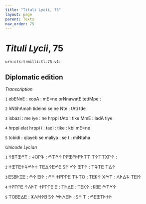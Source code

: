```yaml
---
title: "Tituli Lycii, 75"
layout: page
parent: Texts
nav_order: 75
---
```




# *Tituli Lycii*, 75




`urn:cts:trmilli:tl.75.v1:`

## Diplomatic edition

*Transcription*

`1` ebENnE : xopA : mE=ne prNnawatE tettMpe :

`2` hNtihAmah tideimi se ne Nte : tAti tde

`3` isbazi : me iye : ne hrppi tAto : tike MmE : ladA tiye

`4` hrppi elat hrppi i : tadi : tike : kbi mE=ne

`5` tobidi : qlayeb  se maliya : se t : miNtaha

*Unicode Lycian*

`1` 𐊁𐊂𐊚𐊑𐊏𐊚 : 𐊜𐊒𐊓𐊙 : 𐊎𐊚𐊏𐊁 𐊓𐊕𐊑𐊏𐊀𐊇𐊀𐊗𐊚 𐊗𐊁𐊗𐊗𐊐𐊓𐊁 :

`2` 𐊛𐊑𐊗𐊆𐊛𐊙𐊎𐊀𐊛 𐊗𐊆𐊅𐊁𐊆𐊎𐊆 𐊖𐊁 𐊏𐊁 𐊑𐊗𐊁 : 𐊗𐊙𐊗𐊆 𐊗𐊅𐊁

`3` 𐊆𐊖𐊂𐊀𐊈𐊆 : 𐊎𐊁 𐊆𐊊𐊁 : 𐊏𐊁 𐊛𐊕𐊓𐊓𐊆 𐊗𐊙𐊗𐊒 : 𐊗𐊆𐊋𐊁 𐊐𐊎𐊚 : 𐊍𐊀𐊅𐊙 𐊗𐊆𐊊𐊁

`4` 𐊛𐊕𐊓𐊓𐊆 𐊁𐊍𐊀𐊗 𐊛𐊕𐊓𐊓𐊆 𐊆 : 𐊗𐊀𐊅𐊆 : 𐊗𐊆𐊋𐊁 : 𐊋𐊂𐊆 𐊎𐊚𐊏𐊁

`5` 𐊗𐊒𐊂𐊆𐊅𐊆 : 𐊌𐊍𐊀𐊊𐊁𐊂  𐊖𐊁 𐊎𐊀𐊍𐊆𐊊𐊀 : 𐊖𐊁 𐊗 : 𐊎𐊆𐊑𐊗𐊀𐊛𐊀
